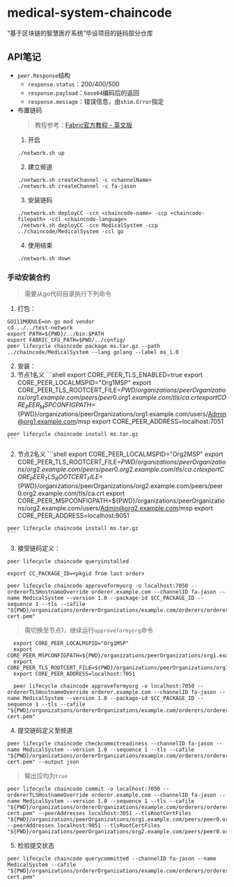 # medical-system-chaincode

“基于区块链的智慧医疗系统”毕设项目的链码部分仓库

## API笔记

* `peer.Response`结构
  * `response.status`：200/400/500
  * `response.payload`：`base64`编码后的返回
  * `response.message`：错误信息，由`shim.Error`指定
* 布置链码
  > 教程参考：[Fabric官方教程 - 英文版](https://hyperledger-fabric.readthedocs.io/en/latest/test_network.html "Fabric官方教程")
  1. 开启
  ```shell
  ./network.sh up
  ```
  2. 建立频道
  ```shell
  ./network.sh createChannel -c <channelName>
  ./network.sh createChannel -c fa-jason
  ```
  3. 安装链码
  ```shell
  ./network.sh deployCC -ccn <chaincode-name> -ccp <chaincode-filepath> -ccl <chaincode-language>
  ./network.sh deployCC -ccn MedicalSystem -ccp ../chaincode/MedicalSystem -ccl go
  ```
  4. 使用结束
  ```shell
  ./network.sh down
  ```

### 手动安装合约

> 需要从go代码目录执行下列命令

1. 打包：

```shell
GO111MODULE=on go mod vendor
cd ../../test-network
export PATH=${PWD}/../bin:$PATH
export FABRIC_CFG_PATH=$PWD/../config/
peer lifecycle chaincode package ms.tar.gz --path ../chaincode/MedicalSystem --lang golang --label ms_1.0
```

2. 安装：
  1. 节点1名义
    ```shell
    export CORE_PEER_TLS_ENABLED=true
    export CORE_PEER_LOCALMSPID="Org1MSP"
    export CORE_PEER_TLS_ROOTCERT_FILE=${PWD}/organizations/peerOrganizations/org1.example.com/peers/peer0.org1.example.com/tls/ca.crt
    export CORE_PEER_MSPCONFIGPATH=${PWD}/organizations/peerOrganizations/org1.example.com/users/Admin@org1.example.com/msp
    export CORE_PEER_ADDRESS=localhost:7051
    
    peer lifecycle chaincode install ms.tar.gz
    ```
  2. 节点2名义
    ```shell
    export CORE_PEER_LOCALMSPID="Org2MSP"
    export CORE_PEER_TLS_ROOTCERT_FILE=${PWD}/organizations/peerOrganizations/org2.example.com/peers/peer0.org2.example.com/tls/ca.crt
    export CORE_PEER_TLS_ROOTCERT_FILE=${PWD}/organizations/peerOrganizations/org2.example.com/peers/peer0.org2.example.com/tls/ca.crt
    export CORE_PEER_MSPCONFIGPATH=${PWD}/organizations/peerOrganizations/org2.example.com/users/Admin@org2.example.com/msp
    export CORE_PEER_ADDRESS=localhost:9051
    
    peer lifecycle chaincode install ms.tar.gz
    ```
3. 接受链码定义：

```shell
peer lifecycle chaincode queryinstalled

export CC_PACKAGE_ID=<pkgid from last order>

peer lifecycle chaincode approveformyorg -o localhost:7050 --ordererTLSHostnameOverride orderer.example.com --channelID fa-jason --name MedicalSystem --version 1.0 --package-id $CC_PACKAGE_ID --sequence 1 --tls --cafile "${PWD}/organizations/ordererOrganizations/example.com/orderers/orderer.example.com/msp/tlscacerts/tlsca.example.com-cert.pem"
```

> 需切换至节点1，继续运行```approveformyorg```命令

```shell
  export CORE_PEER_LOCALMSPID="Org1MSP"
  export CORE_PEER_MSPCONFIGPATH=${PWD}/organizations/peerOrganizations/org1.example.com/users/Admin@org1.example.com/msp
  export CORE_PEER_TLS_ROOTCERT_FILE=${PWD}/organizations/peerOrganizations/org1.example.com/peers/peer0.org1.example.com/tls/ca.crt
  export CORE_PEER_ADDRESS=localhost:7051
      
  peer lifecycle chaincode approveformyorg -o localhost:7050 --ordererTLSHostnameOverride orderer.example.com --channelID fa-jason --name MedicalSystem --version 1.0 --package-id $CC_PACKAGE_ID --sequence 1 --tls --cafile "${PWD}/organizations/ordererOrganizations/example.com/orderers/orderer.example.com/msp/tlscacerts/tlsca.example.com-cert.pem"
```

4. 提交链码定义至频道

```shell
peer lifecycle chaincode checkcommitreadiness --channelID fa-jason --name MedicalSystem --version 1.0 --sequence 1 --tls --cafile "${PWD}/organizations/ordererOrganizations/example.com/orderers/orderer.example.com/msp/tlscacerts/tlsca.example.com-cert.pem" --output json
```

> 输出应均为```true```

```shell
peer lifecycle chaincode commit -o localhost:7050 --ordererTLSHostnameOverride orderer.example.com --channelID fa-jason --name MedicalSystem --version 1.0 --sequence 1 --tls --cafile "${PWD}/organizations/ordererOrganizations/example.com/orderers/orderer.example.com/msp/tlscacerts/tlsca.example.com-cert.pem" --peerAddresses localhost:7051 --tlsRootCertFiles "${PWD}/organizations/peerOrganizations/org1.example.com/peers/peer0.org1.example.com/tls/ca.crt" --peerAddresses localhost:9051 --tlsRootCertFiles "${PWD}/organizations/peerOrganizations/org2.example.com/peers/peer0.org2.example.com/tls/ca.crt"
```

5. 检验提交状态

```shell
peer lifecycle chaincode querycommitted --channelID fa-jason --name MedicalSystem --cafile "${PWD}/organizations/ordererOrganizations/example.com/orderers/orderer.example.com/msp/tlscacerts/tlsca.example.com-cert.pem"
```
